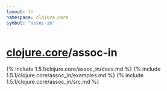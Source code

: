 ```yaml
---
layout: fn
namespace: clojure.core
symbol: "assoc-in"
---
```


# [clojure.core](../)/assoc-in

{% include 1.5.1/clojure.core/assoc_in/docs.md %}
{% include 1.5.1/clojure.core/assoc_in/examples.md %}
{% include 1.5.1/clojure.core/assoc_in/src.md %}

